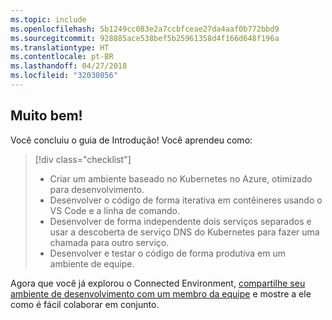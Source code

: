 ```yaml
---
ms.topic: include
ms.openlocfilehash: 5b1249cc083e2a7ccbfceae27da4aaf0b772bbd9
ms.sourcegitcommit: 928885ace538bef5b25961358d4f166d648f196a
ms.translationtype: HT
ms.contentlocale: pt-BR
ms.lasthandoff: 04/27/2018
ms.locfileid: "32030856"
---
```

## <a name="well-done"></a>Muito bem!
Você concluiu o guia de Introdução! Você aprendeu como:

> [!div class="checklist"]
> * Criar um ambiente baseado no Kubernetes no Azure, otimizado para desenvolvimento.
> * Desenvolver o código de forma iterativa em contêineres usando o VS Code e a linha de comando.
> * Desenvolver de forma independente dois serviços separados e usar a descoberta de serviço DNS do Kubernetes para fazer uma chamada para outro serviço.
> * Desenvolver e testar o código de forma produtiva em um ambiente de equipe.

Agora que você já explorou o Connected Environment, [compartilhe seu ambiente de desenvolvimento com um membro da equipe](../how-to/share-dev-environment.md) e mostre a ele como é fácil colaborar em conjunto.